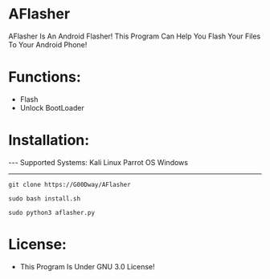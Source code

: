 # AFlasher
AFlasher Is An Android Flasher! This Program Can Help You Flash Your Files To Your Android Phone!
# Functions:
* Flash
* Unlock BootLoader
# Installation:
--- Supported Systems:
Kali Linux
Parrot OS
Windows
- - - - - - - - - - - - - - - - - - - - - 
`git clone https://G00Dway/AFlasher`

`sudo bash install.sh`

`sudo python3 aflasher.py`
# License:
* This Program Is Under GNU 3.0 License!
